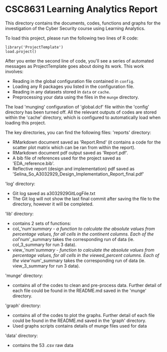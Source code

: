 # CSC8631 Learning Analytics Report

This directory contains the documents, codes, functions and graphs for the 
investigation of the Cyber Security course using Learning Analytics.

To load this project, please run the following two lines of R code:

	library('ProjectTemplate')
	load.project()

After you enter the second line of code, you'll see a series of automated
messages as ProjectTemplate goes about doing its work. This work involves:
* Reading in the global configuration file contained in `config`.
* Loading any R packages you listed in the configuration file.
* Reading in any datasets stored in `data` or `cache`.
* Preprocessing your data using the files in the `munge` directory.

The load 'munging' configuration of 'global.dcf' file within the 'config' 
directory has been turned off. All the relevant outputs of codes are stored 
within the 'cache' directory, which is configured to automatically load when 
loading this project.

The key directories, you can find the following files:
'reports' directory:
- RMarkdown document saved as 'Report.Rmd' (it contains a code for the scatter
plot matrix which can be ran from within the report).
- RMarkdown document pdf output saved as 'Report.pdf'.
- A bib file of references used for the project saved as 'EDA_reference.bib'.
- Reflective report (design and implementation) pdf saved as 
'Selina_So_A3032929_Design_Implementation_Report_final.pdf'

'log' directory:
- Git log saved as a3032929GitLogFile.txt
- The Git log will not show the last final commit after saving the file to the 
directory, however it will be completed.

'lib' directory:
- contains 2 sets of functions:
- col_'num'_summary - a function to calculate the absolute values from 
percentage values, for all cells in the continent columns. Each of the 
col_'num'_summary takes the corresponding run of data (ie. col_3_summary for 
run 3 data).
- view_'num'_summary - function to calculate the absolute values from 
percentage values, for all cells in the viewed_percent columns. Each of the 
view_'num'_summary takes the corresponding run of data (ie. view_3_summary for 
run 3 data).

'munge' directory:
- contains all of the codes to clean and pre-process data. Further detail of 
each file could be found in the README.md saved in the 'munge' directory.

'graph' directory:
- contains all of the codes to plot the graphs. Further detail of 
each file could be found in the README.md saved in the 'graph' directory.
- Used graphs scripts contains details of munge files used for data

'data' directory:
- contains the 53 .csv raw data 

